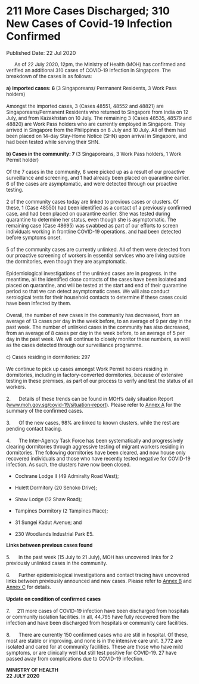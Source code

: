 <html>
    <meta http-equiv="Content-Type" content="text/html; charset=utf-8"/>
    <meta charset="utf-8"/>
    <title>211 More Cases Discharged; 310 New Cases of Covid-19 Infection Confirmed</title>
    <body><h1>211 More Cases Discharged; 310 New Cases of Covid-19 Infection Confirmed</h1>
    <p>Published Date: 22 Jul 2020</p> <p><span style="font-size: 13px;">&nbsp; &nbsp; &nbsp; As of 22 July 2020, 12pm, the Ministry of Health (MOH) has confirmed and verified an additional 310 cases of COVID-19 infection in Singapore. The breakdown of the cases is as follows:&nbsp;<br><br><strong>a)</strong>&nbsp;<strong>Imported cases: 6 </strong>(3 Singaporeans/ Permanent Residents, 3 Work Pass holders) <br><br>Amongst the imported cases, 3 (Cases 48551, 48552 and 48821) are Singaporeans/Permanent Residents who returned to Singapore from India on 12 July, and from Kazakhstan on 10 July. The remaining 3 (Cases 48535, 48579 and 48820) are Work Pass holders who are currently employed in Singapore. They arrived in Singapore from the Philippines on 8 July and 10 July. All of them had been placed on 14-day Stay-Home Notice (SHN) upon arrival in Singapore, and had been tested while serving their SHN.&nbsp;<br><br><strong>b)&nbsp;Cases in the community: 7 </strong>(3 Singaporeans, 3 Work Pass holders, 1 Work Permit holder) <br><br>Of the 7 cases in the community, 6 were picked up as a result of our proactive surveillance and screening, and 1 had already been placed on quarantine earlier. 6 of the cases are asymptomatic, and were detected through our proactive testing. <br><br>2 of the community cases today are linked to previous cases or clusters. Of these, 1 (Case 48550) had been identified as a contact of a previously confirmed case, and had been placed on quarantine earlier. She was tested during quarantine to determine her status, even though she is asymptomatic. The remaining case (Case 48695) was swabbed as part of our efforts to screen individuals working in frontline COVID-19 operations, and had been detected before symptoms onset.&nbsp; <br><br>5 of the community cases are currently unlinked. All of them were detected from our proactive screening of workers in essential services who are living outside the dormitories, even though they are asymptomatic. <br><br>Epidemiological investigations of the unlinked cases are in progress. In the meantime, all the identified close contacts of the cases have been isolated and placed on quarantine, and will be tested at the start and end of their quarantine period so that we can detect asymptomatic cases. We will also conduct serological tests for their household contacts to determine if these cases could have been infected by them. <br><br>Overall, the number of new cases in the community has decreased, from an average of 13 cases per day in the week before, to an average of 9 per day in the past week. The number of unlinked cases in the community has also decreased, from an average of 8 cases per day in the week before, to an average of 5 per day in the past week.&nbsp;We will continue to closely monitor these numbers, as well as the cases detected through our surveillance programme.&nbsp;<br><br>c)&nbsp;Cases residing in dormitories: 297&nbsp; <br><br>We continue to pick up cases amongst Work Permit holders residing in dormitories, including in factory-converted dormitories, because of extensive testing in these premises, as part of our process to verify and test the status of all workers.&nbsp; <br><br>2.&nbsp; &nbsp; &nbsp;&nbsp;Details of these trends can be found in MOH’s daily situation Report (<a href="http://www.moh.gov.sg/covid-19/situation-report">www.moh.gov.sg/covid-19/situation-report</a>). Please refer to <u><a href="/docs/librariesprovider5/default-document-library/annex-af8dbde1ce8904bda9c2b59c451e6ebf1.pdf?sfvrsn=b197fcea_0" title="Annex A">Annex A</a></u> for the summary of the confirmed cases. <br><br>3.&nbsp; &nbsp; &nbsp; Of the new cases, 98% are linked to known clusters, while the rest are pending contact tracing. <br><br>4.&nbsp; &nbsp; &nbsp; The Inter-Agency Task Force has been systematically and progressively clearing dormitories through aggressive testing of migrant workers residing in dormitories. The following dormitories have been cleared, and now house only recovered individuals and those who have recently tested negative for COVID-19 infection. As such, the clusters have now been closed.&nbsp;<br></span></p><ul><li><p><span style="font-size: 13px;">Cochrane Lodge II (49 Admiralty Road West); </span></p></li><li><p><span style="font-size: 13px;">Hulett Dormitory (20 Senoko Drive);</span></p></li><li><p><span style="font-size: 13px;">Shaw Lodge (12 Shaw Road); </span></p></li><li><p><span style="font-size: 13px;">Tampines Dormitory (2 Tampines Place);</span></p></li><li><p><span style="font-size: 13px;">31 Sungei Kadut Avenue; and</span></p></li><li><p><span style="font-size: 13px;">230 Woodlands Industrial Park E5.</span></p></li></ul><p><span style="font-size: 13px;"><strong>Links between previous cases found</strong><br><br>5.&nbsp; &nbsp; &nbsp; In the past week (15 July to 21 July), MOH has uncovered links for 2 previously unlinked cases in the community. <br><br>6.&nbsp; &nbsp; &nbsp; Further epidemiological investigations and contact tracing have uncovered links between previously announced and new cases. Please refer to <u><a href="/docs/librariesprovider5/default-document-library/annex-b4e2b1dac13e6469688680579eb7d3bef.pdf?sfvrsn=685e9762_0" title="Annex B">Annex B</a></u> and <u><a href="/docs/librariesprovider5/default-document-library/annex-ce32a6752a2db47d89ad2905d3cd88f0e.pdf?sfvrsn=59958ae3_0" title="Annex C">Annex C</a></u> for details.&nbsp;<br><br><strong>Update on condition of confirmed cases&nbsp;<br><br></strong>7.&nbsp; <strong>&nbsp; &nbsp;&nbsp;</strong>211 more cases of COVID-19 infection have been discharged from hospitals or community isolation facilities. In all, 44,795 have fully recovered from the infection and have been discharged from hospitals or community care facilities. <br><br>8.&nbsp; &nbsp; &nbsp; There are currently 150 confirmed cases who are still in hospital. Of these, most are stable or improving, and none is in the intensive care unit. 3,772 are isolated and cared for at community facilities. These are those who have mild symptoms, or are clinically well but still test positive for COVID-19. 27 have passed away from complications due to COVID-19 infection.<br></span></p> <div> <p><span style="font-size: 13px;"><strong>MINISTRY OF HEALTH<br></strong><strong>22 JULY 2020</strong></span></p> </div></body>
</html>